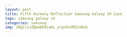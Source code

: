 ```yaml
---
layout: post
title: Fifth Harmony Reflection Samsung Galaxy S9 Case
tags: samsung galaxy s9
categories: samsung
img: 1NgIlzxZBpoW59iaGL_xrpn6vhMZzoWsb
---
```

